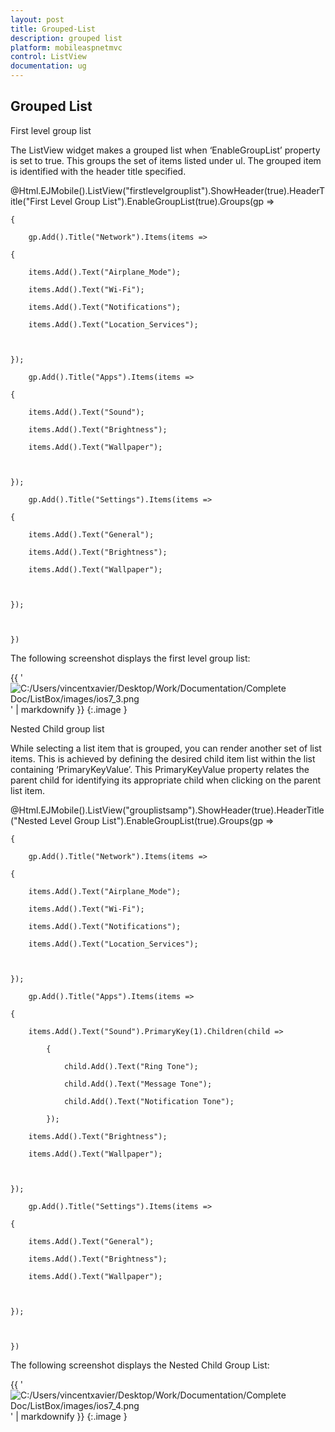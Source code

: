 ```yaml
---
layout: post
title: Grouped-List
description: grouped list
platform: mobileaspnetmvc
control: ListView
documentation: ug
---
```


## Grouped List

First level group list

The ListView widget makes a grouped list when ‘EnableGroupList’ property is set to true. This groups the set of items listed under ul. The grouped item is identified with the header title specified.





@Html.EJMobile().ListView("firstlevelgrouplist").ShowHeader(true).HeaderTitle("First Level Group List").EnableGroupList(true).Groups(gp =>

    {

        gp.Add().Title("Network").Items(items =>

    {

        items.Add().Text("Airplane_Mode");

        items.Add().Text("Wi-Fi");

        items.Add().Text("Notifications");

        items.Add().Text("Location_Services");



    });

        gp.Add().Title("Apps").Items(items =>

    {

        items.Add().Text("Sound");

        items.Add().Text("Brightness");

        items.Add().Text("Wallpaper");



    });

        gp.Add().Title("Settings").Items(items =>

    {

        items.Add().Text("General");

        items.Add().Text("Brightness");

        items.Add().Text("Wallpaper");



    });



    })



The following screenshot displays the first level group list:

{{ '![C:/Users/vincentxavier/Desktop/Work/Documentation/Complete Doc/ListBox/images/ios7_3.png](Grouped-List_images/Grouped-List_img1.png)' | markdownify }}
{:.image }


Nested Child group list

While selecting a list item that is grouped, you can render another set of list items. This is achieved by defining the desired child item list within the list containing ‘PrimaryKeyValue’. This PrimaryKeyValue property relates the parent child for identifying its appropriate child when clicking on the parent list item.





@Html.EJMobile().ListView("grouplistsamp").ShowHeader(true).HeaderTitle("Nested Level Group List").EnableGroupList(true).Groups(gp =>

    {

        gp.Add().Title("Network").Items(items =>

    {

        items.Add().Text("Airplane_Mode");

        items.Add().Text("Wi-Fi");

        items.Add().Text("Notifications");

        items.Add().Text("Location_Services");



    });

        gp.Add().Title("Apps").Items(items =>

    {

        items.Add().Text("Sound").PrimaryKey(1).Children(child =>

            {

                child.Add().Text("Ring Tone");

                child.Add().Text("Message Tone");

                child.Add().Text("Notification Tone");

            });

        items.Add().Text("Brightness");

        items.Add().Text("Wallpaper");



    });

        gp.Add().Title("Settings").Items(items =>

    {

        items.Add().Text("General");

        items.Add().Text("Brightness");

        items.Add().Text("Wallpaper");



    });



    })



The following screenshot displays the Nested Child Group List:

{{ '![C:/Users/vincentxavier/Desktop/Work/Documentation/Complete Doc/ListBox/images/ios7_4.png](Grouped-List_images/Grouped-List_img2.png)' | markdownify }}
{:.image }


